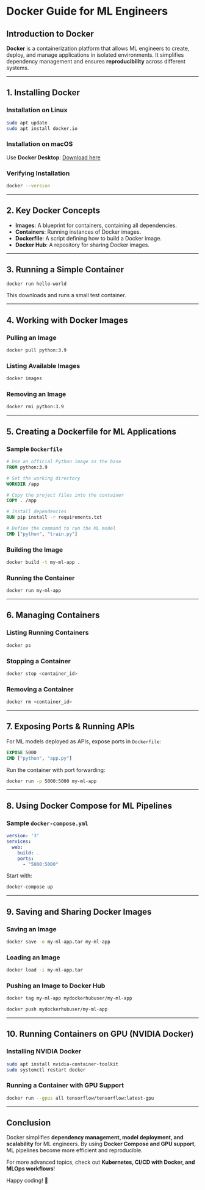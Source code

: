 # Docker Guide for ML Engineers

## Introduction to Docker
**Docker** is a containerization platform that allows ML engineers to create, deploy, and manage applications in isolated environments. It simplifies dependency management and ensures **reproducibility** across different systems.

---
## 1. Installing Docker
### Installation on Linux
```bash
sudo apt update
sudo apt install docker.io
```

### Installation on macOS
Use **Docker Desktop**: [Download here](https://www.docker.com/products/docker-desktop/)

### Verifying Installation
```bash
docker --version
```

---
## 2. Key Docker Concepts
- **Images**: A blueprint for containers, containing all dependencies.
- **Containers**: Running instances of Docker images.
- **Dockerfile**: A script defining how to build a Docker image.
- **Docker Hub**: A repository for sharing Docker images.

---
## 3. Running a Simple Container
```bash
docker run hello-world
```
This downloads and runs a small test container.

---
## 4. Working with Docker Images
### Pulling an Image
```bash
docker pull python:3.9
```

### Listing Available Images
```bash
docker images
```

### Removing an Image
```bash
docker rmi python:3.9
```

---
## 5. Creating a Dockerfile for ML Applications
### Sample `Dockerfile`
```dockerfile
# Use an official Python image as the base
FROM python:3.9

# Set the working directory
WORKDIR /app

# Copy the project files into the container
COPY . /app

# Install dependencies
RUN pip install -r requirements.txt

# Define the command to run the ML model
CMD ["python", "train.py"]
```

### Building the Image
```bash
docker build -t my-ml-app .
```

### Running the Container
```bash
docker run my-ml-app
```

---
## 6. Managing Containers
### Listing Running Containers
```bash
docker ps
```

### Stopping a Container
```bash
docker stop <container_id>
```

### Removing a Container
```bash
docker rm <container_id>
```

---
## 7. Exposing Ports & Running APIs
For ML models deployed as APIs, expose ports in `Dockerfile`:
```dockerfile
EXPOSE 5000
CMD ["python", "app.py"]
```
Run the container with port forwarding:
```bash
docker run -p 5000:5000 my-ml-app
```

---
## 8. Using Docker Compose for ML Pipelines
### Sample `docker-compose.yml`
```yaml
version: '3'
services:
  web:
    build: .
    ports:
      - "5000:5000"
```
Start with:
```bash
docker-compose up
```

---
## 9. Saving and Sharing Docker Images
### Saving an Image
```bash
docker save -o my-ml-app.tar my-ml-app
```

### Loading an Image
```bash
docker load -i my-ml-app.tar
```

### Pushing an Image to Docker Hub
```bash
docker tag my-ml-app mydockerhubuser/my-ml-app

docker push mydockerhubuser/my-ml-app
```

---
## 10. Running Containers on GPU (NVIDIA Docker)
### Installing NVIDIA Docker
```bash
sudo apt install nvidia-container-toolkit
sudo systemctl restart docker
```

### Running a Container with GPU Support
```bash
docker run --gpus all tensorflow/tensorflow:latest-gpu
```

---
## Conclusion
Docker simplifies **dependency management, model deployment, and scalability** for ML engineers. By using **Docker Compose and GPU support**, ML pipelines become more efficient and reproducible.

For more advanced topics, check out **Kubernetes, CI/CD with Docker, and MLOps workflows**!

Happy coding! 🚀
